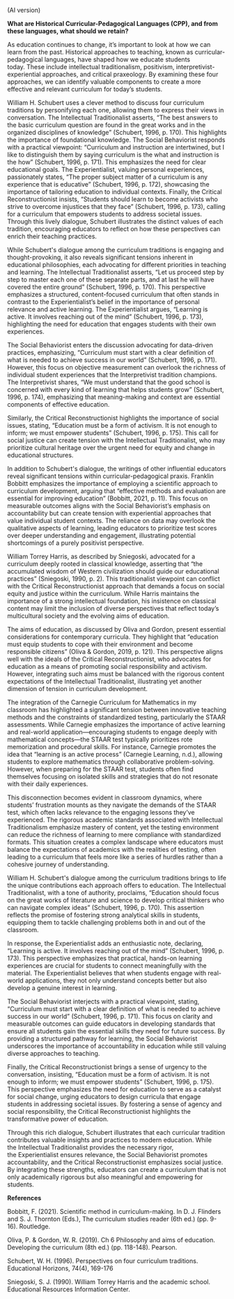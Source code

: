   (AI version)

**What are Historical Curricular-Pedagogical Languages (CPP), and from these languages, what should we retain?**

As education continues to change, it’s important to look at how we can learn from the past. Historical approaches to teaching, known as curricular-pedagogical languages, have shaped how we educate students today. These include intellectual traditionalism, positivism, interpretivist-experiential approaches, and critical praxeology. By examining these four approaches, we can identify valuable components to create a more effective and relevant curriculum for today’s students.

William H. Schubert uses a clever method to discuss four curriculum traditions by personifying each one, allowing them to express their views in conversation. The Intellectual Traditionalist asserts, “The best answers to the basic curriculum question are found in the great works and in the organized disciplines of knowledge” (Schubert, 1996, p. 170). This highlights the importance of foundational knowledge. The Social Behaviorist responds with a practical viewpoint: “Curriculum and instruction are intertwined, but I like to distinguish them by saying curriculum is the what and instruction is the how” (Schubert, 1996, p. 171). This emphasizes the need for clear educational goals. The Experientialist, valuing personal experiences, passionately states, “The proper subject matter of a curriculum is any experience that is educative” (Schubert, 1996, p. 172), showcasing the importance of tailoring education to individual contexts. Finally, the Critical Reconstructionist insists, “Students should learn to become activists who strive to overcome injustices that they face” (Schubert, 1996, p. 173), calling for a curriculum that empowers students to address societal issues. Through this lively dialogue, Schubert illustrates the distinct values of each tradition, encouraging educators to reflect on how these perspectives can enrich their teaching practices.

While Schubert's dialogue among the curriculum traditions is engaging and thought-provoking, it also reveals significant tensions inherent in educational philosophies, each advocating for different priorities in teaching and learning. The Intellectual Traditionalist asserts, “Let us proceed step by step to master each one of these separate parts, and at last he will have covered the entire ground” (Schubert, 1996, p. 170). This perspective emphasizes a structured, content-focused curriculum that often stands in contrast to the Experientialist’s belief in the importance of personal relevance and active learning. The Experientialist argues, “Learning is active. It involves reaching out of the mind” (Schubert, 1996, p. 173), highlighting the need for education that engages students with their own experiences.

The Social Behaviorist enters the discussion advocating for data-driven practices, emphasizing, “Curriculum must start with a clear definition of what is needed to achieve success in our world” (Schubert, 1996, p. 171). However, this focus on objective measurement can overlook the richness of individual student experiences that the Interpretivist tradition champions. The Interpretivist shares, “We must understand that the good school is concerned with every kind of learning that helps students grow” (Schubert, 1996, p. 174), emphasizing that meaning-making and context are essential components of effective education.

Similarly, the Critical Reconstructionist highlights the importance of social issues, stating, “Education must be a form of activism. It is not enough to inform; we must empower students” (Schubert, 1996, p. 175). This call for social justice can create tension with the Intellectual Traditionalist, who may prioritize cultural heritage over the urgent need for equity and change in educational structures.

In addition to Schubert's dialogue, the writings of other influential educators reveal significant tensions within curricular-pedagogical praxis. Franklin Bobbitt emphasizes the importance of employing a scientific approach to curriculum development, arguing that “effective methods and evaluation are essential for improving education” (Bobbitt, 2021, p. 11). This focus on measurable outcomes aligns with the Social Behaviorist’s emphasis on accountability but can create tension with experiential approaches that value individual student contexts. The reliance on data may overlook the qualitative aspects of learning, leading educators to prioritize test scores over deeper understanding and engagement, illustrating potential shortcomings of a purely positivist perspective.

William Torrey Harris, as described by Sniegoski, advocated for a curriculum deeply rooted in classical knowledge, asserting that “the accumulated wisdom of Western civilization should guide our educational practices” (Sniegoski, 1990, p. 2). This traditionalist viewpoint can conflict with the Critical Reconstructionist approach that demands a focus on social equity and justice within the curriculum. While Harris maintains the importance of a strong intellectual foundation, his insistence on classical content may limit the inclusion of diverse perspectives that reflect today’s multicultural society and the evolving aims of education.

The aims of education, as discussed by Oliva and Gordon, present essential considerations for contemporary curricula. They highlight that “education must equip students to cope with their environment and become responsible citizens” (Oliva & Gordon, 2019, p. 121). This perspective aligns well with the ideals of the Critical Reconstructionist, who advocates for education as a means of promoting social responsibility and activism. However, integrating such aims must be balanced with the rigorous content expectations of the Intellectual Traditionalist, illustrating yet another dimension of tension in curriculum development. 

The integration of the Carnegie Curriculum for Mathematics in my classroom has highlighted a significant tension between innovative teaching methods and the constraints of standardized testing, particularly the STAAR assessments. While Carnegie emphasizes the importance of active learning and real-world application—encouraging students to engage deeply with mathematical concepts—the STAAR test typically prioritizes rote memorization and procedural skills. For instance, Carnegie promotes the idea that “learning is an active process” (Carnegie Learning, n.d.), allowing students to explore mathematics through collaborative problem-solving. However, when preparing for the STAAR test, students often find themselves focusing on isolated skills and strategies that do not resonate with their daily experiences.

This disconnection becomes evident in classroom dynamics, where students’ frustration mounts as they navigate the demands of the STAAR test, which often lacks relevance to the engaging lessons they’ve experienced. The rigorous academic standards associated with Intellectual Traditionalism emphasize mastery of content, yet the testing environment can reduce the richness of learning to mere compliance with standardized formats. This situation creates a complex landscape where educators must balance the expectations of academics with the realities of testing, often leading to a curriculum that feels more like a series of hurdles rather than a cohesive journey of understanding.

William H. Schubert's dialogue among the curriculum traditions brings to life the unique contributions each approach offers to education. The Intellectual Traditionalist, with a tone of authority, proclaims, “Education should focus on the great works of literature and science to develop critical thinkers who can navigate complex ideas” (Schubert, 1996, p. 170). This assertion reflects the promise of fostering strong analytical skills in students, equipping them to tackle challenging problems both in and out of the classroom.

In response, the Experientialist adds an enthusiastic note, declaring, “Learning is active. It involves reaching out of the mind” (Schubert, 1996, p. 173). This perspective emphasizes that practical, hands-on learning experiences are crucial for students to connect meaningfully with the material. The Experientialist believes that when students engage with real-world applications, they not only understand concepts better but also develop a genuine interest in learning.

The Social Behaviorist interjects with a practical viewpoint, stating, “Curriculum must start with a clear definition of what is needed to achieve success in our world” (Schubert, 1996, p. 171). This focus on clarity and measurable outcomes can guide educators in developing standards that ensure all students gain the essential skills they need for future success. By providing a structured pathway for learning, the Social Behaviorist underscores the importance of accountability in education while still valuing diverse approaches to teaching.

Finally, the Critical Reconstructionist brings a sense of urgency to the conversation, insisting, “Education must be a form of activism. It is not enough to inform; we must empower students” (Schubert, 1996, p. 175). This perspective emphasizes the need for education to serve as a catalyst for social change, urging educators to design curricula that engage students in addressing societal issues. By fostering a sense of agency and social responsibility, the Critical Reconstructionist highlights the transformative power of education.

Through this rich dialogue, Schubert illustrates that each curricular tradition contributes valuable insights and practices to modern education. While the Intellectual Traditionalist provides the necessary rigor, the Experientialist ensures relevance, the Social Behaviorist promotes accountability, and the Critical Reconstructionist emphasizes social justice. By integrating these strengths, educators can create a curriculum that is not only academically rigorous but also meaningful and empowering for students.

  

**References**

Bobbitt, F. (2021). Scientific method in curriculum-making. In D. J. Flinders and S. J. Thornton (Eds.), The curriculum studies reader (6th ed.) (pp. 9-16). Routledge.

Oliva, P. & Gordon, W. R. (2019). Ch 6 Philosophy and aims of education. Developing the curriculum (8th ed.) (pp. 118-148). Pearson.

Schubert, W. H. (1996). Perspectives on four curriculum traditions. Educational Horizons, 74(4), 169-176

Sniegoski, S. J. (1990). William Torrey Harris and the academic school. Educational Resources Information Center.